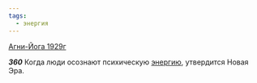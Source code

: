 ```yaml
---
tags:
  - энергия
---
```


[Агни-Йога 1929г](/agni/1929)

___360___
Когда люди осознают психическую [энергию](/tag/#энергия), утвердится Новая Эра.